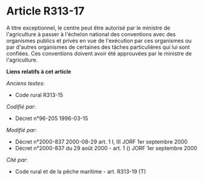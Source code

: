 # Article R313-17

A titre exceptionnel, le centre peut être autorisé par le ministre de l'agriculture à passer à l'échelon national des
conventions avec des organismes publics et privés en vue de l'exécution par ces organismes ou par d'autres organismes de
certaines des tâches particulières qui lui sont confiées. Ces conventions doivent avoir été approuvées par le ministre de
l'agriculture.

**Liens relatifs à cet article**

_Anciens textes_:

  - Code rural R313-15

_Codifié par_:

  - Décret n°96-205 1996-03-15

_Modifié par_:

  - Décret n°2000-837 2000-08-29 art. 1 I, III JORF 1er septembre 2000
  - Décret n°2000-837 du 29 août 2000 - art. 1 () JORF 1er septembre 2000

_Cité par_:

  - Code rural et de la pêche maritime - art. R313-19 (T)

